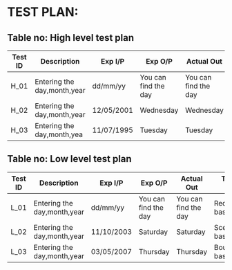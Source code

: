 # TEST PLAN:

## Table no: High level test plan

| **Test ID** | **Description**                                              | **Exp I/P** | **Exp O/P** | **Actual Out** |**Type Of Test**  |    
|-------------|--------------------------------------------------------------|------------|-------------|----------------|------------------|
|  H_01       |Entering the day,month,year |  dd/mm/yy| You can find the day | You can find the day |Requirement based |
|  H_02       | Entering the day,month,year| 12/05/2001 | Wednesday | Wednesday |Scenario based    |
|  H_03       | Entering the day,month,yea| 11/07/1995 | Tuesday | Tuesday |Boundary based    |

## Table no: Low level test plan

| **Test ID** | **Description**                                              | **Exp I/P** | **Exp O/P** | **Actual Out** |**Type Of Test**  |    
|-------------|--------------------------------------------------------------|------------|-------------|----------------|------------------|
|  L_01      |Entering the day,month,year | dd/mm/yy | You can find the day | You can find the day |Requirement based |Requirement based |
|  L_02       |Entering the day,month,year  |  11/10/2003 | Saturday| Saturday |Scenario based    |
|  L_03       |Entering the day,month,year  | 03/05/2007|Thursday| Thursday |Boundary based    |
